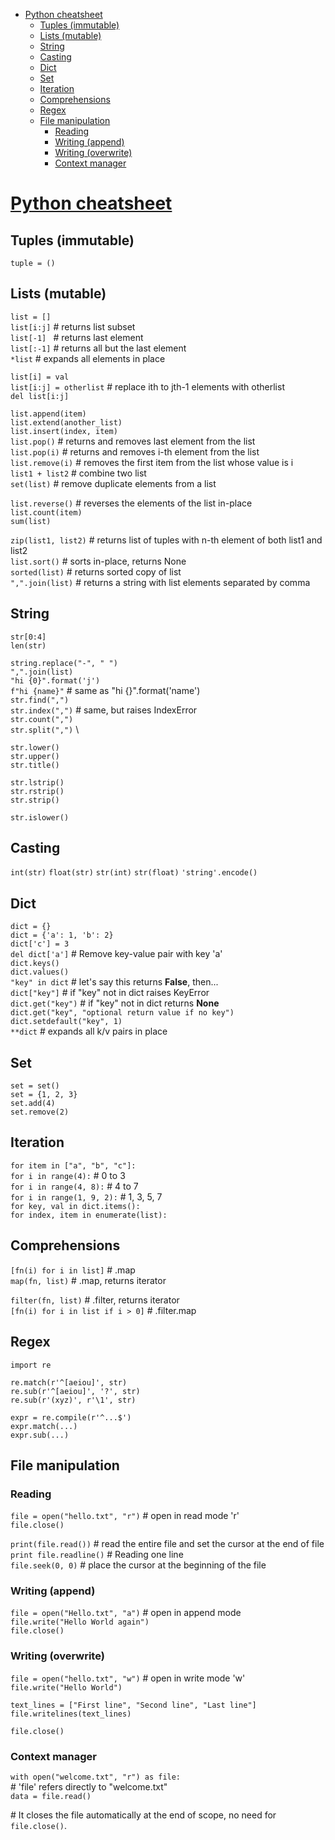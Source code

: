 <!-- TOC -->
* [Python cheatsheet](#python-cheatsheet)
  * [Tuples (immutable)](#tuples-immutable)
  * [Lists (mutable)](#lists-mutable)
  * [String](#string)
  * [Casting](#casting)
  * [Dict](#dict)
  * [Set](#set)
  * [Iteration](#iteration)
  * [Comprehensions](#comprehensions)
  * [Regex](#regex)
  * [File manipulation](#file-manipulation)
    * [Reading](#reading)
    * [Writing (append)](#writing-append)
    * [Writing (overwrite)](#writing-overwrite)
    * [Context manager](#context-manager)
<!-- TOC -->

# [Python cheatsheet](https://devhints.io/python)

## Tuples (immutable)
`tuple = ()`

## Lists (mutable)
`list = []` \
`list[i:j]`  # returns list subset \
`list[-1] `  # returns last element \
`list[:-1]`  # returns all but the last element \
`*list`      # expands all elements in place 

`list[i] = val` \
`list[i:j] = otherlist`  # replace ith to jth-1 elements with otherlist \
`del list[i:j]`  

`list.append(item)` \
`list.extend(another_list)` \
`list.insert(index, item)` \
`list.pop()`        # returns and removes last element from the list \
`list.pop(i)`       # returns and removes i-th element from the list \
`list.remove(i)`    # removes the first item from the list whose value is i \
`list1 + list2`     # combine two list    
`set(list)`         # remove duplicate elements from a list 

`list.reverse()`    # reverses the elements of the list in-place \
`list.count(item)` \
`sum(list)` 

`zip(list1, list2)`  # returns list of tuples with n-th element of both list1 and list2 \
`list.sort()`        # sorts in-place, returns None \
`sorted(list)`       # returns sorted copy of list \
`",".join(list)`     # returns a string with list elements separated by comma 

## String
`str[0:4]` \
`len(str)` 

`string.replace("-", " ")` \
`",".join(list)` \
`"hi {0}".format('j')` \
`f"hi {name}"` # same as "hi {}".format('name') \
`str.find(",")` \
`str.index(",")`   # same, but raises IndexError \
`str.count(",")` \
`str.split(",")` \

`str.lower()` \
`str.upper()` \
`str.title()` 

`str.lstrip()` \
`str.rstrip()` \
`str.strip()` 

`str.islower()`

## Casting
`int(str)`
`float(str)`
`str(int)`
`str(float)`
`'string'.encode()`

## Dict
`dict = {}` \
`dict = {'a': 1, 'b': 2}` \
`dict['c'] = 3` \
`del dict['a']`    # Remove key-value pair with key 'a' \
`dict.keys()` \
`dict.values()` \
`"key" in dict`    # let's say this returns **False**, then... \
`dict["key"]`      # if "key" not in dict raises KeyError \
`dict.get("key")`  # if "key" not in dict returns **None** \
`dict.get("key", "optional return value if no key")` \
`dict.setdefault("key", 1)` \
`**dict`           # expands all k/v pairs in place

## Set
`set = set()` \
`set = {1, 2, 3}` \
`set.add(4)` \
`set.remove(2)` 

## Iteration
`for item in ["a", "b", "c"]:` \
`for i in range(4):`        # 0 to 3 \
`for i in range(4, 8):`     # 4 to 7 \
`for i in range(1, 9, 2):`  # 1, 3, 5, 7 \
`for key, val in dict.items():` \
`for index, item in enumerate(list):`

## Comprehensions
`[fn(i) for i in list]`            # .map \
`map(fn, list)`                    # .map, returns iterator

`filter(fn, list)`                 # .filter, returns iterator \
`[fn(i) for i in list if i > 0]`   # .filter.map

## Regex
`import re`

`re.match(r'^[aeiou]', str)` \
`re.sub(r'^[aeiou]', '?', str)` \
`re.sub(r'(xyz)', r'\1', str)`

`expr = re.compile(r'^...$')` \
`expr.match(...)` \
`expr.sub(...)`

## File manipulation

### Reading
`file = open("hello.txt", "r")` # open in read mode 'r' \
`file.close()` 

`print(file.read())`  # read the entire file and set the cursor at the end of file \
`print file.readline()` # Reading one line \
`file.seek(0, 0)` # place the cursor at the beginning of the file

### Writing (append)
`file = open("Hello.txt", "a")` # open in append mode \
`file.write("Hello World again")`  \
`file.close()`

### Writing (overwrite)
`file = open("hello.txt", "w")` # open in write mode 'w' \
`file.write("Hello World")` 

`text_lines = ["First line", "Second line", "Last line"] ` \
`file.writelines(text_lines)`

`file.close()`

### Context manager
`with open("welcome.txt", "r") as file:` \
    # 'file' refers directly to "welcome.txt" \
   `data = file.read()`

\# It closes the file automatically at the end of scope, no need for `file.close()`.

